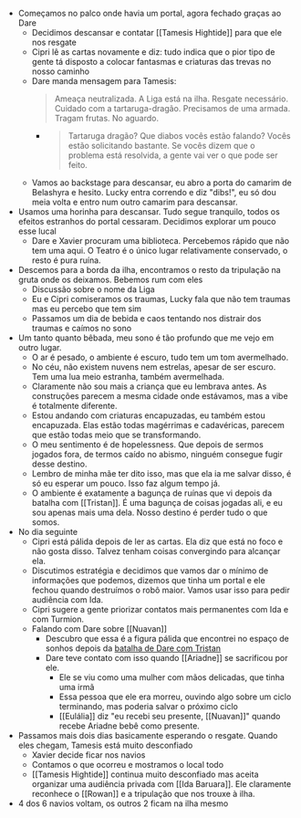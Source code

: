 - Começamos no palco onde havia um portal, agora fechado graças ao Dare
	- Decidimos descansar e contatar [[Tamesis Hightide]] para que ele nos resgate
	- Cipri lê as cartas novamente e diz: tudo indica que o pior tipo de gente tá disposto a colocar fantasmas e criaturas das trevas no nosso caminho
	- Dare manda mensagem para Tamesis:
	  > Ameaça neutralizada. A Liga está na ilha. Resgate necessário. Cuidado com a tartaruga-dragão. Precisamos de uma armada. Tragam frutas. No aguardo.
		- > Tartaruga dragão? Que diabos vocês estão falando? Vocês estão solicitando bastante. Se vocês dizem que o problema está resolvida, a gente vai ver o que pode ser feito.
	- Vamos ao backstage para descansar, eu abro a porta do camarim de Belashyra e hesito. Lucky entra correndo e diz "dibs!", eu só dou meia volta e entro num outro camarim para descansar.
- Usamos uma horinha para descansar. Tudo segue tranquilo, todos os efeitos estranhos do portal cessaram. Decidimos explorar um pouco esse lucal
	- Dare e Xavier procuram uma biblioteca. Percebemos rápido que não tem uma aqui. O Teatro é o único lugar relativamente conservado, o resto é pura ruína.
- Descemos para a borda da ilha, encontramos o resto da tripulação na gruta onde os deixamos. Bebemos rum com eles
	- Discussão sobre o nome da Liga
	- Eu e Cipri comiseramos os traumas, Lucky fala que não tem traumas mas eu percebo que tem sim
	- Passamos um dia de bebida e caos tentando nos distrair dos traumas e caímos no sono
- Um tanto quanto bêbada, meu sono é tão profundo que me vejo em outro lugar.
	- O ar é pesado, o ambiente é escuro, tudo tem um tom avermelhado.
	- No céu, não existem nuvens nem estrelas, apesar de ser escuro. Tem uma lua meio estranha, também avermelhada.
	- Claramente não sou mais a criança que eu lembrava antes. As construções parecem a mesma cidade onde estávamos, mas a vibe é totalmente diferente.
	- Estou andando com criaturas encapuzadas, eu também estou encapuzada. Elas estão todas magérrimas e cadavéricas, parecem que estão todas meio que se transformando.
	- O meu sentimento é de hopelessness. Que depois de sermos jogados fora, de termos caído no abismo, ninguém consegue fugir desse destino.
	- Lembro de minha mãe ter dito isso, mas que ela ia me salvar disso, é só eu esperar um pouco. Isso faz algum tempo já.
	- O ambiente é exatamente a bagunça de ruínas que vi depois da batalha com [[Tristan]]. É uma bagunça de coisas jogadas ali, e eu sou apenas mais uma dela. Nosso destino é perder tudo o que somos.
- No dia seguinte
	- Cipri está pálida depois de ler as cartas. Ela diz que está no foco e não gosta disso. Talvez tenham coisas convergindo para alcançar ela.
	- Discutimos estratégia e decidimos que vamos dar o mínimo de informações que podemos, dizemos que tinha um portal e ele fechou quando destruímos o robô maior. Vamos usar isso para pedir audiência com Ida.
	- Cipri sugere a gente priorizar contatos mais permanentes com Ida e com Turmion.
	- Falando com Dare sobre [[Nuavan]]
		- Descubro que essa é a figura pálida que encontrei no espaço de sonhos depois da [batalha de Dare com Tristan](((64e20cd4-ceec-47de-9079-c1639973802a)))
		- Dare teve contato com isso quando [[Ariadne]] se sacrificou por ele.
			- Ele se viu como uma mulher com mãos delicadas, que tinha uma irmã
			- Essa pessoa que ele era morreu, ouvindo algo sobre um ciclo terminando, mas poderia salvar o próximo ciclo
			- [[Eulália]] diz "eu recebi seu presente, [[Nuavan]]" quando recebe Ariadne bebê como presente.
- Passamos mais dois dias basicamente esperando o resgate. Quando eles chegam, Tamesis está muito desconfiado
	- Xavier decide ficar nos navios
	- Contamos o que ocorreu e mostramos o local todo
	- [[Tamesis Hightide]] continua muito desconfiado mas aceita organizar uma audiência privada com [[Ida Baruara]]. Ele claramente reconhece o [[Rowan]] e a tripulação que nos trouxe à ilha.
- 4 dos 6 navios voltam, os outros 2 ficam na ilha mesmo